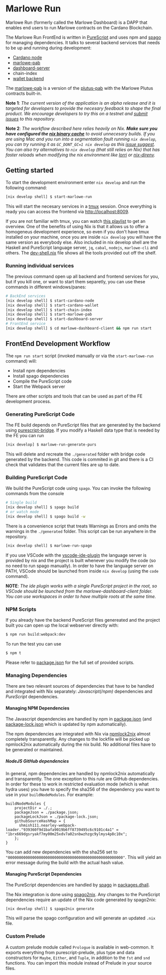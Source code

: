 # Marlowe Run
Marlowe Run (formerly called the Marlowe Dashboard) is a DAPP that enables end users to run Marlowe contracts on the Cardano Blockchain.

The Marlowe Run FrontEnd is written in [PureScript](https://www.purescript.org/) and uses npm and [spago](https://github.com/purescript/spago) for managing dependencies. It talks to several backend services that needs to be up and running during development:

* [Cardano node](https://github.com/input-output-hk/cardano-node)
* [marlowe-pab](https://github.com/input-output-hk/marlowe-cardano/tree/master/marlowe/pab)
* [dashboard-server](https://github.com/input-output-hk/marlowe-cardano/tree/main/marlowe-dashboard-server)
* chain-index
* [wallet backend](https://github.com/input-output-hk/cardano-wallet)

The [marlowe-pab](https://github.com/input-output-hk/marlowe-cardano/tree/master/marlowe/pab) is a version of the [plutus-pab](https://github.com/input-output-hk/plutus-apps/tree/master/plutus-pab) with the Marlowe Plutus contracts built-in.

**Note 1**: _The current version of the application is an alpha release and it is targeted for developers to provide the necesary feedback to shape the final product. We encourage developers to try this on a testnet and [submit issues](https://github.com/input-output-hk/marlowe-cardano/issues/new/choose) to this repository._

**Note 2**: _The workflow described here relies heavily on Nix. **Make sure you have configured the [nix binary cache](https://github.com/input-output-hk/marlowe-cardano#how-to-set-up-the-iohk-binary-caches)** to avoid unnecesary builds. If you are using Mac and you run into a segmentation fault running `nix develop`, you can try running it as `GC_DONT_GC=1 nix develop` as this [issue suggest](https://github.com/NixOS/nix/issues/4246). You can also try alternatives to `nix develop` (that still relies on Nix) that has faster reloads when modifying the nix environment like [lorri](https://github.com/target/lorri) or [nix-direnv](https://github.com/nix-community/nix-direnv)._

## Getting started

To start the development environment enter `nix develop` and run the following command:

```bash
[nix develop shell] $ start-marlowe-run
```

This will start the necesary services in a [tmux](https://github.com/tmux/tmux/wiki) session. Once everything is ready you can access the frontend via [http://localhost:8009](http://localhost:8009).


If you are not familiar with tmux, you can watch [this playlist](https://www.youtube.com/watch?v=gmjyMxezIWU&list=PLT98CRl2KxKGiyV1u6wHDV8VwcQdzfuKe) to get an overview. One of the benefits of using Nix is that it allows us to offer a homogeneus development experience, so even if you don't have tmux installed on your machine, once you are inside `nix develop` you will have the same version as everybody else. Also included in nix develop shell are the Haskell and PureScript language server, `jq`, `cabal`, `nodejs`, `marlowe-cli` and others. The [dev-shell.nix](../dev-shell.nix) file shows all the tools provided out off the shelf.


### Running individual services
The previous command open up all backend and frontend services for you, but if you kill one, or want to start them separetly, you can use these commands in different windows/panes:

```bash
# BackEnd services
[nix develop shell] $ start-cardano-node
[nix develop shell] $ start-cardano-wallet
[nix develop shell] $ start-chain-index
[nix develop shell] $ start-marlowe-pab
[nix develop shell] $ start-dashboard-server
# FrontEnd service
[nix develop shell] $ cd marlowe-dashboard-client && npm run start
```

## FrontEnd Development Workflow

The `npm run start` script (invoked manually or via the `start-marlowe-run` command) will:

- Install npm dependencies
- Install spago dependencies
- Compile the PureScript code
- Start the Webpack server

There are other scripts and tools that can be used as part of the FE development process.


### Generating PureScript Code

The FE build depends on PureScript files that are generated by the backend using [purescript-bridge](https://github.com/eskimor/purescript-bridge). If you modify a Haskell data type that is needed by the FE you can run

```bash
[nix develop] $ marlowe-run-generate-purs
```

This will delete and recreate the `./generated` folder with bridge code generated by the backend. This code is commited in git and there is a CI check that validates that the current files are up to date.

### Building PureScript Code

We build the PureScript code using `spago`. You can invoke the following commands from the console

```bash
# Single build
[nix develop shell] $ spago build
# or watch mode
[nix develop shell] $ spago build -w
```

There is a convenience script that treats Warnings as Errors and omits the warnings in the `./generated` folder. This script can be run anywhere in the repository.

```bash
[nix develop shell] $ marlowe-run-spago
```

If you use VSCode with the [vscode-ide-plugin](https://github.com/nwolverson/vscode-ide-purescript) the language server is provided by nix and the project is built whenever you modify the code (so no need to run spago manually). In order to have the language server on PATH, VSCode should be launched from inside `nix develop` (using the `code` command).

**NOTE**: _The ide plugin works with a single PureScript project in the root, so VSCode should be launched from the marlowe-dashboard-client folder. You can use workspaces in order to have multiple roots at the same time._

### NPM Scripts

If you already have the backend PureScript files genereated and the project built you can open up the local webserver directly with:

```bash
$ npm run build:webpack:dev
```

To run the test you can use

```bash
$ npm t
```
Please refer to [package.json](./package.json) for the full set of provided scripts.

### Managing Dependencies

There are two relevant sources of dependencies that have to be handled and integrated with Nix separately: _Javascript(/npm)_ dependencies and _PureScript_ dependencies.

#### Managing NPM Dependencies

The Javascript dependencies are handled by npm in [package.json](./package.json) (and [package-lock.json](./package-lock.json) which is updated by npm automatically).

The npm dependencies are integrated with Nix via [npmlock2nix](https://github.com/tweag/npmlock2nix) almost completely transparently. Any changes to the lockfile will be picked up npmlock2nix automatically during the nix build. No additional files have to be generated or maintained.

##### NodeJS GitHub dependencies

In general, npm dependencies are handled by npmlock2nix automatically and transparently. The one exception to this rule are GitHub dependencies. In order for these to work in restricted evaluation mode (which is what hydra uses) you have to specify the sha256 of the dependency you want to use in your `buildNodeModules`. For example:

```
buildNodeModules {
    projectDir = ./.;
    packageJson = ./package.json;
    packageLockJson = ./package-lock.json;
    githubSourceHashMap = {
      shmish111.nearley-webpack-loader."939360f9d1bafa9019b6ff8739495c6c9101c4a1" = "1brx669dgsryakf7my00m25xdv7a02snbwzhzgc9ylmys4p8c10x";
    };
}
```

You can add new dependencies with the sha256 set to `"0000000000000000000000000000000000000000000000000000"`. This will yield an error message during the build with the actual hash value.

#### Managing PureScript Dependencies

The PureScript dependencies are handled by [spago](https://github.com/purescript/spago) in [packages.dhall](./packages.dhall).

The Nix integration is done using [spago2nix](https://github.com/justinwoo/spago2nix). Any changes to the PureScript dependencies require an update of the Nix code generated by spago2nix:

```
[nix develop shell] $ spago2nix generate
```

This will parse the spago configuration and will generate an updated `.nix` file.

### Custom Prelude

A custom prelude module called `Prologue` is available in web-common. It
exports everything from purescript-prelude, plus type and data constructors for
`Maybe`, `Either`, and `Tuple`, in addition to the `fst` and `snd` functions.
You can import this module instead of Prelude in your source files.
